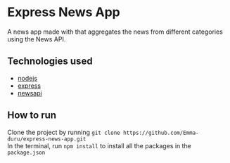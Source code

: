 # Express News App

A news app made with that aggregates the news from different categories using the News API.

## Technologies used

- [nodejs](nodejs.org)
- [express](express.org)
- [newsapi](newsapi.org)

## How to run

Clone the project by running `git clone https://github.com/Emma-duru/express-news-app.git`  
In the terminal, run `npm install` to install all the packages in the `package.json`
